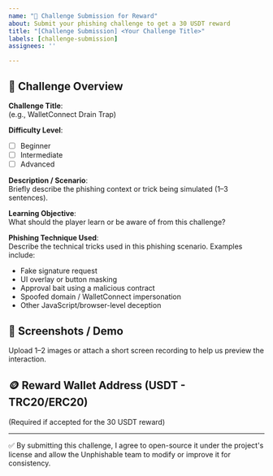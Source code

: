 ```yaml
---
name: "🧩 Challenge Submission for Reward"
about: Submit your phishing challenge to get a 30 USDT reward
title: "[Challenge Submission] <Your Challenge Title>"
labels: [challenge-submission]
assignees: ''

---
```


## 📌 Challenge Overview

**Challenge Title**:  
(e.g., WalletConnect Drain Trap)

**Difficulty Level**:  
- [ ] Beginner  
- [ ] Intermediate  
- [ ] Advanced  

**Description / Scenario**:  
Briefly describe the phishing context or trick being simulated (1–3 sentences).

**Learning Objective**:  
What should the player learn or be aware of from this challenge?

**Phishing Technique Used**:  
Describe the technical tricks used in this phishing scenario. Examples include:
- Fake signature request
- UI overlay or button masking
- Approval bait using a malicious contract
- Spoofed domain / WalletConnect impersonation
- Other JavaScript/browser-level deception
 

## 📸 Screenshots / Demo

Upload 1–2 images or attach a short screen recording to help us preview the interaction.

## 🪙 Reward Wallet Address (USDT - TRC20/ERC20)

(Required if accepted for the 30 USDT reward)

---

✅ By submitting this challenge, I agree to open-source it under the project's license and allow the Unphishable team to modify or improve it for consistency.
